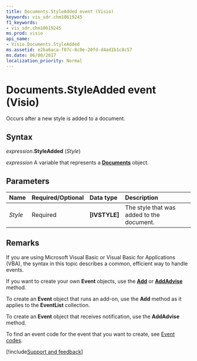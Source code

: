 ```yaml
---
title: Documents.StyleAdded event (Visio)
keywords: vis_sdr.chm10619245
f1_keywords:
- vis_sdr.chm10619245
ms.prod: visio
api_name:
- Visio.Documents.StyleAdded
ms.assetid: e2ba6aca-f07c-8c0e-20fd-d4ad1b1c8c57
ms.date: 06/08/2017
localization_priority: Normal
---
```



# Documents.StyleAdded event (Visio)

Occurs after a new style is added to a document.


## Syntax

_expression_.**StyleAdded** (_Style_)

_expression_ A variable that represents a **[Documents](Visio.Documents.md)** object.


## Parameters



|Name|Required/Optional|Data type|Description|
|:-----|:-----|:-----|:-----|
| _Style_|Required| **[IVSTYLE]**|The style that was added to the document.|

## Remarks

If you are using Microsoft Visual Basic or Visual Basic for Applications (VBA), the syntax in this topic describes a common, efficient way to handle events.

If you want to create your own **Event** objects, use the **[Add](visio.eventlist.add.md)** or **[AddAdvise](visio.eventlist.addadvise.md)** method. 

To create an **Event** object that runs an add-on, use the **Add** method as it applies to the **EventList** collection. 

To create an **Event** object that receives notification, use the **AddAdvise** method. 

To find an event code for the event that you want to create, see [Event codes](../visio/Concepts/event-codesvisio.md).

[!include[Support and feedback](~/includes/feedback-boilerplate.md)]